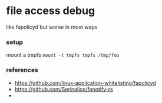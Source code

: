 file access debug
===

like fapolicyd but worse in most ways

### setup

mount a tmpfs `mount -t tmpfs tmpfs /tmp/foo`

### references
- https://github.com/linux-application-whitelisting/fapolicyd
- https://github.com/Serinalice/fanotify-rs
- 

